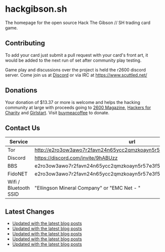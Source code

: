 # hackgibson.sh
The homepage for the open source Hack The Gibson // SH trading card game.


## Contributing

To add your card just submit a pull request with your card's front art, it would be added to the next run of set after community play testing.

Game play and discussions over the project is held the r2600 discord server. Come join us at [Discord](https://discord.com/invite/9hABUzz) or via IRC at https://www.scuttled.net/


## Donations

Your donation of $13.37 or more is welcome and helps the hacking community at large with proceeds going to [2600 Magazine](https://2600.com/), [Hackers for Charity](https://hackersforcharity.org) and [Girlstart](https://girlstart.org).  Visit [buymeacoffee](https://www.buymeacoffee.com/hackgibson.sh) to donate.


## Contact Us

Service | url
-|-
Tor | http://e2ro3ow3awo7r2favn24n65ycc2qmzkoayn5r57e3f56nvjwdcgg32ad.onion
Discord | https://discord.com/invite/9hABUzz
BBS | e2ro3ow3awo7r2favn24n65ycc2qmzkoayn5r57e3f56nvjwdcgg32ad.onion:23
FidoNET | e2ro3ow3awo7r2favn24n65ycc2qmzkoayn5r57e3f56nvjwdcgg32ad.onion:24554
Wifi / Bluetooth SSID | "Ellingson Mineral Company" or "EMC Net - <fidonet address>"

## Latest Changes
<!-- BLOG-POST-LIST:START -->
- [Updated with the latest blog posts](https://github.com/DFW2600/hackgibson.sh/commit/9257b8d6439d17839f13b655c2826e20bb1c9bce)
- [Updated with the latest blog posts](https://github.com/DFW2600/hackgibson.sh/commit/7065eb6809bc63e981f6fca3d85796a52b83c76c)
- [Updated with the latest blog posts](https://github.com/DFW2600/hackgibson.sh/commit/603fc74059341a01a33d61d455f66b2ce103ac9b)
- [Updated with the latest blog posts](https://github.com/DFW2600/hackgibson.sh/commit/200595570579be250c6b4ba4264f72d07297aec4)
- [Updated with the latest blog posts](https://github.com/DFW2600/hackgibson.sh/commit/e4ae017fd2257f29676fb36b5cebcc9b284a59d8)
<!-- BLOG-POST-LIST:END -->
